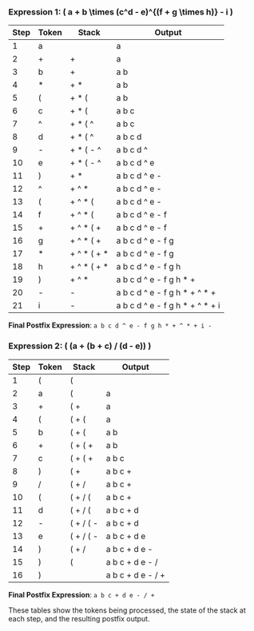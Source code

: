
### Expression 1: \( a + b \times (c^d - e)^{(f + g \times h)} - i \)

| Step | Token | Stack            | Output         |
|------|-------|-------------------|----------------|
| 1    | a     |                   | a              |
| 2    | +     | +                 | a              |
| 3    | b     | +                 | a b            |
| 4    | *     | + *               | a b            |
| 5    | (     | + * (             | a b            |
| 6    | c     | + * (             | a b c          |
| 7    | ^     | + * ( ^           | a b c          |
| 8    | d     | + * ( ^           | a b c d        |
| 9    | -     | + * ( - ^         | a b c d ^      |
| 10   | e     | + * ( - ^         | a b c d ^ e    |
| 11   | )     | + *               | a b c d ^ e -  |
| 12   | ^     | + ^ *             | a b c d ^ e -  |
| 13   | (     | + ^ * (           | a b c d ^ e -  |
| 14   | f     | + ^ * (           | a b c d ^ e - f|
| 15   | +     | + ^ * ( +         | a b c d ^ e - f|
| 16   | g     | + ^ * ( +         | a b c d ^ e - f g|
| 17   | *     | + ^ * ( + *       | a b c d ^ e - f g|
| 18   | h     | + ^ * ( + *       | a b c d ^ e - f g h|
| 19   | )     | + ^ *             | a b c d ^ e - f g h * +|
| 20   | -     | -                 | a b c d ^ e - f g h * + ^ * +|
| 21   | i     | -                 | a b c d ^ e - f g h * + ^ * + i|

**Final Postfix Expression**: `a b c d ^ e - f g h * + ^ * + i -`

### Expression 2: \( (a + (b + c) / (d - e)) \)

| Step | Token | Stack         | Output    |
|------|-------|---------------|-----------|
| 1    | (     | (             |           |
| 2    | a     | (             | a         |
| 3    | +     | ( +           | a         |
| 4    | (     | ( + (         | a         |
| 5    | b     | ( + (         | a b       |
| 6    | +     | ( + ( +       | a b       |
| 7    | c     | ( + ( +       | a b c     |
| 8    | )     | ( +           | a b c +   |
| 9    | /     | ( + /         | a b c +   |
| 10   | (     | ( + / (       | a b c +   |
| 11   | d     | ( + / (       | a b c + d |
| 12   | -     | ( + / ( -     | a b c + d |
| 13   | e     | ( + / ( -     | a b c + d e|
| 14   | )     | ( + /         | a b c + d e -|
| 15   | )     | (             | a b c + d e - /|
| 16   | )     |               | a b c + d e - / +|

**Final Postfix Expression**: `a b c + d e - / +`

These tables show the tokens being processed, the state of the stack at each step, and the resulting postfix output.